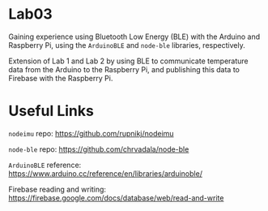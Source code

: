 # Lab03
Gaining experience using Bluetooth Low Energy (BLE) with the Arduino and Raspberry Pi, using the `ArduinoBLE` and `node-ble` libraries, respectively.

Extension of Lab 1 and Lab 2 by using BLE to communicate temperature data from the Arduino to the Raspberry Pi, and publishing this data to Firebase with the Raspberry Pi.


# Useful Links
`nodeimu` repo: https://github.com/rupnikj/nodeimu

`node-ble` repo: https://github.com/chrvadala/node-ble

`ArduinoBLE` reference: https://www.arduino.cc/reference/en/libraries/arduinoble/

Firebase reading and writing: https://firebase.google.com/docs/database/web/read-and-write
